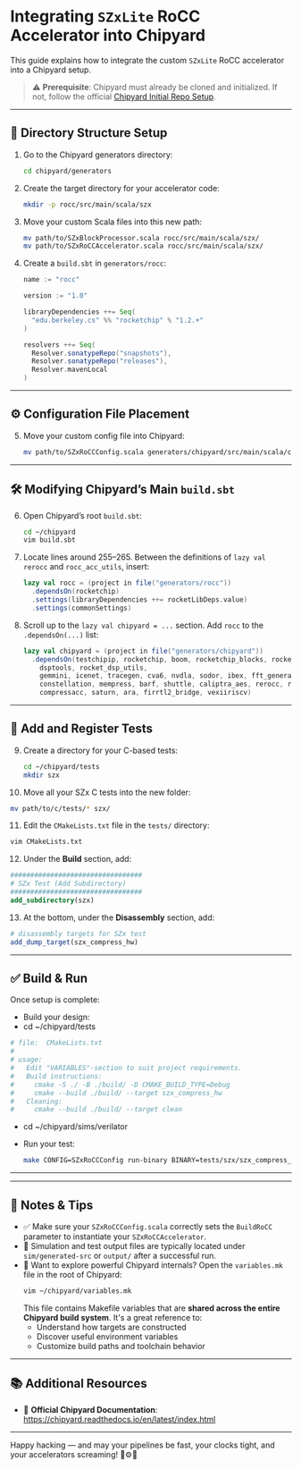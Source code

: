 # Integrating `SZxLite` RoCC Accelerator into Chipyard

This guide explains how to integrate the custom `SZxLite` RoCC accelerator into a Chipyard setup.

> ⚠️ **Prerequisite**: Chipyard must already be cloned and initialized. If not, follow the official [Chipyard Initial Repo Setup](https://chipyard.readthedocs.io/en/latest/Chipyard-Basics/Initial-Repo-Setup.html).

---

## 🧱 Directory Structure Setup

1. Go to the Chipyard generators directory:
   ```bash
   cd chipyard/generators
   ```

2. Create the target directory for your accelerator code:
   ```bash
   mkdir -p rocc/src/main/scala/szx
   ```

3. Move your custom Scala files into this new path:
   ```bash
   mv path/to/SZxBlockProcessor.scala rocc/src/main/scala/szx/
   mv path/to/SZxRoCCAccelerator.scala rocc/src/main/scala/szx/
   ```

4. Create a `build.sbt` in `generators/rocc`:
   ```scala
   name := "rocc"

   version := "1.0"

   libraryDependencies ++= Seq(
     "edu.berkeley.cs" %% "rocketchip" % "1.2.+"
   )

   resolvers ++= Seq(
     Resolver.sonatypeRepo("snapshots"),
     Resolver.sonatypeRepo("releases"),
     Resolver.mavenLocal
   )
   ```

---

## ⚙️ Configuration File Placement

5. Move your custom config file into Chipyard:
   ```bash
   mv path/to/SZxRoCCConfig.scala generators/chipyard/src/main/scala/config/
   ```

---

## 🛠 Modifying Chipyard’s Main `build.sbt`

6. Open Chipyard’s root `build.sbt`:
   ```bash
   cd ~/chipyard
   vim build.sbt
   ```

7. Locate lines around 255–265. Between the definitions of `lazy val rerocc` and `rocc_acc_utils`, insert:
   ```scala
   lazy val rocc = (project in file("generators/rocc"))
     .dependsOn(rocketchip)
     .settings(libraryDependencies ++= rocketLibDeps.value)
     .settings(commonSettings)
   ```

8. Scroll up to the `lazy val chipyard = ...` section. Add `rocc` to the `.dependsOn(...)` list:
   ```scala
   lazy val chipyard = (project in file("generators/chipyard"))
     .dependsOn(testchipip, rocketchip, boom, rocketchip_blocks, rocketchip_inclusive_cache,
       dsptools, rocket_dsp_utils,
       gemmini, icenet, tracegen, cva6, nvdla, sodor, ibex, fft_generator,
       constellation, mempress, barf, shuttle, caliptra_aes, rerocc, rocc,
       compressacc, saturn, ara, firrtl2_bridge, vexiiriscv)
   ```

---

## 🧪 Add and Register Tests

9. Create a directory for your C-based tests:
   ```bash
   cd ~/chipyard/tests
   mkdir szx
   ```

10. Move all your SZx C tests into the new folder:
   ```bash
   mv path/to/c/tests/* szx/
   ```

11. Edit the `CMakeLists.txt` file in the `tests/` directory:
   ```bash
   vim CMakeLists.txt
   ```

12. Under the **Build** section, add:
   ```cmake
   #################################
   # SZx Test (Add Subdirectory)
   #################################
   add_subdirectory(szx)
   ```

13. At the bottom, under the **Disassembly** section, add:
   ```cmake
   # disassembly targets for SZx test
   add_dump_target(szx_compress_hw)
   ```

---

## ✅ Build & Run

Once setup is complete:

- Build your design:
- cd ~/chipyard/tests

```cmake
# file:  CMakeLists.txt
#
# usage:
#   Edit "VARIABLES"-section to suit project requirements.
#   Build instructions:
#     cmake -S ./ -B ./build/ -D CMAKE_BUILD_TYPE=Debug
#     cmake --build ./build/ --target szx_compress_hw
#   Cleaning:
#     cmake --build ./build/ --target clean
```

- cd ~/chipyard/sims/verilator

- Run your test:
  ```bash
  make CONFIG=SZxRoCCConfig run-binary BINARY=tests/szx/szx_compress_hw.riscv LOADMEM=1
  ```

---

---

## 📝 Notes & Tips

- ✅ Make sure your `SZxRoCCConfig.scala` correctly sets the `BuildRoCC` parameter to instantiate your `SZxRoCCAccelerator`.
- 📁 Simulation and test output files are typically located under `sim/generated-src` or `output/` after a successful run.
- 🧰 Want to explore powerful Chipyard internals? Open the `variables.mk` file in the root of Chipyard:
  ```bash
  vim ~/chipyard/variables.mk
  ```
  This file contains Makefile variables that are **shared across the entire Chipyard build system**. It's a great reference to:
  - Understand how targets are constructed
  - Discover useful environment variables
  - Customize build paths and toolchain behavior

---

## 📚 Additional Resources

- 🔗 **Official Chipyard Documentation**:  
  https://chipyard.readthedocs.io/en/latest/index.html

---

Happy hacking — and may your pipelines be fast, your clocks tight, and your accelerators screaming! 🧠⚙️🚀

